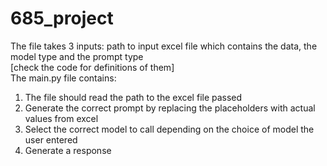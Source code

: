 # 685_project
The file takes 3 inputs: path to input excel file which contains the data, the model type and the prompt type <br>
[check the code for definitions of them] <br>
The main.py file contains: <br>
1. The file should read the path to the excel file passed <br>
2. Generate the correct prompt by replacing the placeholders with actual values from excel <br>
3. Select the correct model to call depending on the choice of model the user entered <br>
4. Generate a response <br>